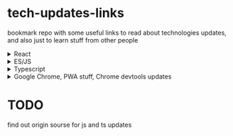 # tech-updates-links
bookmark repo with some useful links to read about technologies updates, and also just to learn stuff from other people



<details>
  <summary>React</summary>
  
  hello React
  
  
</details>

<details>
  <summary>ES/JS</summary>
  
  hello ES
  
  
</details>

<details>
  <summary>Typescript</summary>
  
  hello TS
  
  
</details>

<details>
  <summary>Google Chrome, PWA stuff, Chrome devtools updates</summary>
  

  [Google Chrome Developers Youtube channel]([https://duckduckgo.com](https://www.youtube.com/@ChromeDevs/videos) "ChromeDevs")
  
  
</details>




# TODO

find out origin sourse for js and ts updates
